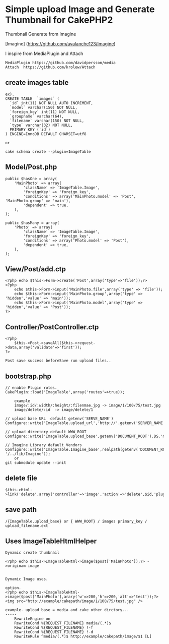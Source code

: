 Simple upload Image and Generate Thumbnail for CakePHP2
=======================================================

Thumbnail Generate from Imagine

[Imagine] (https://github.com/avalanche123/Imagine)

I inspire from MediaPlugin and Attach

	MediaPlugin https://github.com/davidpersson/media
	Attach  https://github.com/krolow/Attach


create images table
-----
	ex).
	CREATE TABLE  `images` (
	  `id` int(11) NOT NULL AUTO_INCREMENT,
	  `model` varchar(150) NOT NULL,
	  `foreign_key` int(11) NOT NULL,
	  `groupname` varchar(64),
	  `filename` varchar(150) NOT NULL,
	  `type` varchar(32) NOT NULL,
	  PRIMARY KEY (`id`)
	) ENGINE=InnoDB DEFAULT CHARSET=utf8

	or

	cake schema create --plugin=ImageTable


Model/Post.php
-----
	public $hasOne = array(
		'MainPhoto' => array(
			'className' => 'ImageTable.Image',
			'foreignKey' => 'foreign_key',
			'conditions' => array('MainPhoto.model' => 'Post', 'MainPhoto.group' => 'main'),
			'dependent' => true,
		),
	);

	public $hasMany = array(
		'Photo' => array(
			'className' => 'ImageTable.Image',
			'foreignKey' => 'foreign_key',
			'conditions' => array('Photo.model' => 'Post'),
			'dependent' => true,
		),
	);

View/Post/add.ctp
-----
	<?php echo $this->Form->create('Post',array('type'=>'file'));?>
	<?php
		echo $this->Form->input('MainPhoto.file',array('type' => 'file'));
		echo $this->Form->input('MainPhoto.group',array('type' => 'hidden','value' => 'main'));
		echo $this->Form->input('MainPhoto.model',array('type' => 'hidden','value' => 'Post'));
	?>


Controller/PostController.ctp
-----
	<?php
		$this->Post->saveAll($this->request->data,array('validate'=>'first'));
	?>

	Post save success beforeSave run upload files..
	


bootstrap.php
-----
	
	// enable Plugin rotes.
	CakePlugin::load('ImageTable',array('routes'=>true));

		example
		image/:id/:width/:height/:filenmae.jpg -> image/1/100/75/test.jpg
		image/delete/:id  -> image/delete/1

	// upload base URL  default getenv('SERVE_NAME')
	Configure::write('ImageTable.upload_url','http://'.getenv('SERVER_NAME').DS.'media');

	// upload directory default WWW_ROOT
	Configure::write('ImageTable.upload_base',getenv('DOCUMENT_ROOT').DS.'media');

	// Imagine Library default Vendors
	Configure::write('ImageTable.Imagine_base',realpath(getenv('DOCUMENT_ROOT'). '/../lib/Imagine'));
		or
	git submodule update --init


delete file
-----
	
	$this->Html->link('delete',array('controller'=>'image','action'=>'delete',$id,'plugin'=>'ImageTable'));
	

save path
-----
	/{ImageTable.upload_base} or { WWW_ROOT} / images primary_key / upload_filename.ext


Uses ImageTableHtmlHelper
-----
	
	Dynamic create thumbnail

	<?php echo $this->ImageTableHtml->image($post['MainPhoto']);?> ->originam image
	

	Dynamic Image uses.

	option.
	<?php echo $this->ImageTableHtml->image($post['MainPhoto'],arary('w'=>200,'h'=>200,'alt'=>'test'));?>
	<img src="http://example/cakepath/image/1/100/75/test.jpg" />

	example. upload_base = media and cake other dirctory...
	-----
		RewriteEngine on
		RewriteCond %{REQUEST_FILENAME} media/(.*)$
		RewriteCond %{REQUEST_FILENAME} !-f
		RewriteCond %{REQUEST_FILENAME} !-d
		RewriteRule ^media/(.*)$ http://example/cakepath/image/$1 [L]


